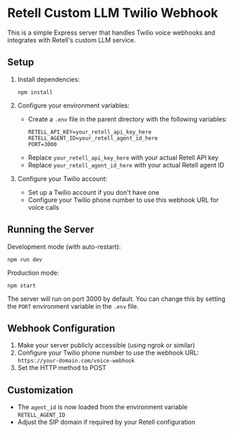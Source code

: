 # Retell Custom LLM Twilio Webhook

This is a simple Express server that handles Twilio voice webhooks and integrates with Retell's custom LLM service.

## Setup

1. Install dependencies:
   ```
   npm install
   ```

2. Configure your environment variables:
   - Create a `.env` file in the parent directory with the following variables:
     ```
     RETELL_API_KEY=your_retell_api_key_here
     RETELL_AGENT_ID=your_retell_agent_id_here
     PORT=3000
     ```
   - Replace `your_retell_api_key_here` with your actual Retell API key
   - Replace `your_retell_agent_id_here` with your actual Retell agent ID

3. Configure your Twilio account:
   - Set up a Twilio account if you don't have one
   - Configure your Twilio phone number to use this webhook URL for voice calls

## Running the Server

Development mode (with auto-restart):
```
npm run dev
```

Production mode:
```
npm start
```

The server will run on port 3000 by default. You can change this by setting the `PORT` environment variable in the `.env` file.

## Webhook Configuration

1. Make your server publicly accessible (using ngrok or similar)
2. Configure your Twilio phone number to use the webhook URL: `https://your-domain.com/voice-webhook`
3. Set the HTTP method to POST

## Customization

- The `agent_id` is now loaded from the environment variable `RETELL_AGENT_ID`
- Adjust the SIP domain if required by your Retell configuration 